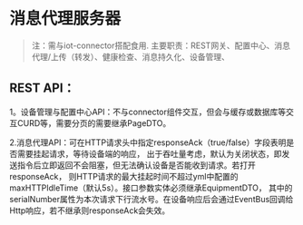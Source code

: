 # 消息代理服务器
>注：需与iot-connector搭配食用.
主要职责：REST网关、配置中心、消息代理/上传（转发）、健康检查、消息持久化、设备管理、

## REST API：
1。设备管理与配置中心API：不与connector组件交互，但会与缓存或数据库等交互CURD等，需要分页的需要继承PageDTO。

2.消息代理API：可在HTTP请求头中指定responseAck（true/false）字段表明是否需要挂起请求，等待设备端的响应，
出于吞吐量考虑，默认为关闭状态，即发送指令后立即返回不会阻塞，但无法确认设备是否能收到请求。若打开responseAck，
则HTTP请求的最大挂起时间不超过yml中配置的maxHTTPIdleTime（默认5s）。接口参数实体必须继承EquipmentDTO，
其中的serialNumber属性为本次请求下行流水号。在设备响应后会通过EventBus回调给Http响应，若不继承则responseAck会失效。
